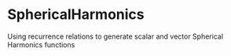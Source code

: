 # SphericalHarmonics
Using recurrence relations to generate scalar and vector Spherical Harmonics functions
